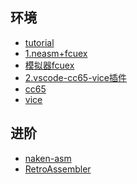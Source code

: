 ## 环境

- [tutorial](http://nerdy-nights.nes.science/)
- [1.neasm+fcuex](http://www.nespowerpak.com/nesasm/)
- [模拟器fcuex](http://fceux.com/)
- [2.vscode-cc65-vice插件](https://marketplace.visualstudio.com/items?itemName=entan-gl.cc65-vice)
- [cc65]()
- [vice]()

## 进阶
- [naken-asm](https://github.com/mikeakohn/naken_asm/)
- [RetroAssembler](https://enginedesigns.net/retroassembler/)